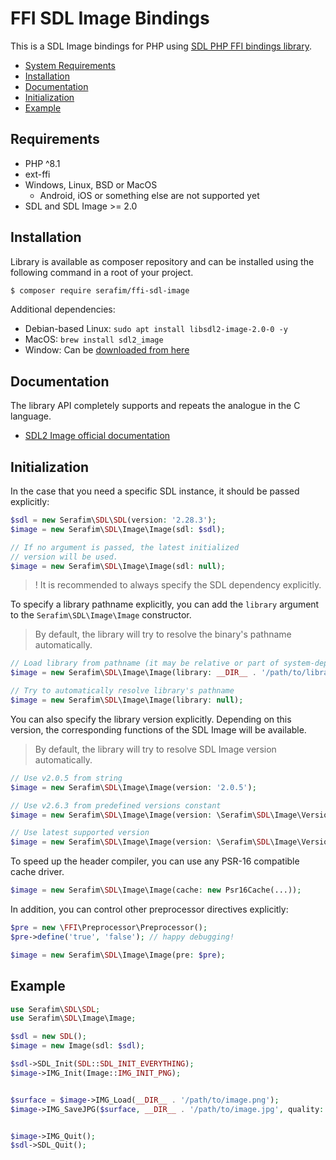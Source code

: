 # FFI SDL Image Bindings

This is a SDL Image bindings for PHP using [SDL PHP FFI bindings library](https://github.com/SerafimArts/ffi-sdl).

- [System Requirements](#requirements)
- [Installation](#installation)
- [Documentation](#documentation)
- [Initialization](#initialization)
- [Example](#example)

## Requirements

- PHP ^8.1
- ext-ffi
- Windows, Linux, BSD or MacOS
    - Android, iOS or something else are not supported yet
- SDL and SDL Image >= 2.0

## Installation

Library is available as composer repository and can be 
installed using the following command in a root of your project.

```bash
$ composer require serafim/ffi-sdl-image
```

Additional dependencies:
  - Debian-based Linux: `sudo apt install libsdl2-image-2.0-0 -y`
  - MacOS: `brew install sdl2_image`
  - Window: Can be [downloaded from here](https://github.com/libsdl-org/SDL_image/releases)

## Documentation

The library API completely supports and repeats the analogue in the C language.

- [SDL2 Image official documentation](https://www.libsdl.org/projects/SDL_image/docs/index.html)

## Initialization

In the case that you need a specific SDL instance, it should be passed 
explicitly:

```php
$sdl = new Serafim\SDL\SDL(version: '2.28.3');
$image = new Serafim\SDL\Image\Image(sdl: $sdl);

// If no argument is passed, the latest initialized
// version will be used.
$image = new Serafim\SDL\Image\Image(sdl: null);
```

> ! It is recommended to always specify the SDL dependency explicitly.

To specify a library pathname explicitly, you can add the `library` argument to
the `Serafim\SDL\Image\Image` constructor.

> By default, the library will try to resolve the binary's pathname automatically.

```php
// Load library from pathname (it may be relative or part of system-dependent path)
$image = new Serafim\SDL\Image\Image(library: __DIR__ . '/path/to/library.so');

// Try to automatically resolve library's pathname
$image = new Serafim\SDL\Image\Image(library: null);
```

You can also specify the library version explicitly. Depending on this version,
the corresponding functions of the SDL Image will be available.

> By default, the library will try to resolve SDL Image version automatically.

```php
// Use v2.0.5 from string
$image = new Serafim\SDL\Image\Image(version: '2.0.5');

// Use v2.6.3 from predefined versions constant
$image = new Serafim\SDL\Image\Image(version: \Serafim\SDL\Image\Version::V2_6_3);

// Use latest supported version
$image = new Serafim\SDL\Image\Image(version: \Serafim\SDL\Image\Version::LATEST);
```

To speed up the header compiler, you can use any PSR-16 compatible cache driver.

```php
$image = new Serafim\SDL\Image\Image(cache: new Psr16Cache(...));
```

In addition, you can control other preprocessor directives explicitly:

```php
$pre = new \FFI\Preprocessor\Preprocessor();
$pre->define('true', 'false'); // happy debugging!

$image = new Serafim\SDL\Image\Image(pre: $pre);
```

## Example

```php
use Serafim\SDL\SDL;
use Serafim\SDL\Image\Image;

$sdl = new SDL();
$image = new Image(sdl: $sdl);

$sdl->SDL_Init(SDL::SDL_INIT_EVERYTHING);
$image->IMG_Init(Image::IMG_INIT_PNG);


$surface = $image->IMG_Load(__DIR__ . '/path/to/image.png');
$image->IMG_SaveJPG($surface, __DIR__ . '/path/to/image.jpg', quality: 80);


$image->IMG_Quit();
$sdl->SDL_Quit();
```
